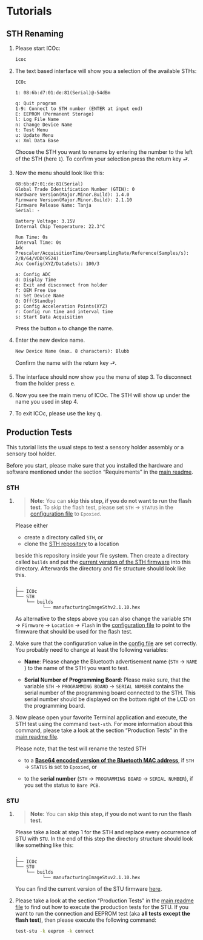 # Tutorials

## STH Renaming

1. Please start ICOc:

   ```sh
   icoc
   ```

2. The text based interface will show you a selection of the available STHs:

   ```
   ICOc

   1: 08:6b:d7:01:de:81(Serial)@-54dBm

   q: Quit program
   1-9: Connect to STH number (ENTER at input end)
   E: EEPROM (Permanent Storage)
   l: Log File Name
   n: Change Device Name
   t: Test Menu
   u: Update Menu
   x: Xml Data Base
   ```

   Choose the STH you want to rename by entering the number to the left of the STH (here `1`). To confirm your selection press the return key <kbd>⮐</kbd>.

3. Now the menu should look like this:

   ```
   08:6b:d7:01:de:81(Serial)
   Global Trade Identification Number (GTIN): 0
   Hardware Version(Major.Minor.Build): 1.4.0
   Firmware Version(Major.Minor.Build): 2.1.10
   Firmware Release Name: Tanja
   Serial: -

   Battery Voltage: 3.15V
   Internal Chip Temperature: 22.3°C

   Run Time: 0s
   Interval Time: 0s
   Adc Prescaler/AcquisitionTime/OversamplingRate/Reference(Samples/s): 2/8/64/VDD(9524)
   Acc Config(XYZ/DataSets): 100/3

   a: Config ADC
   d: Display Time
   e: Exit and disconnect from holder
   f: OEM Free Use
   n: Set Device Name
   O: Off(Standby)
   p: Config Acceleration Points(XYZ)
   r: Config run time and interval time
   s: Start Data Acquisition
   ```

   Press the button `n` to change the name.

4. Enter the new device name.

   ```
   New Device Name (max. 8 characters): Blubb
   ```

   Confirm the name with the return key <kbd>⮐</kbd>.

5. The interface should now show you the menu of step 3. To disconnect from the holder press <kbd>e</kbd>.

6. Now you see the main menu of ICOc. The STH will show up under the name you used in step 4.

7. To exit ICOc, please use the key <kbd>q</kbd>.

## Production Tests

This tutorial lists the usual steps to test a sensory holder assembly or a sensory tool holder.

Before you start, please make sure that you installed the hardware and software mentioned under the section “Requirements” in the [main readme](../ReadMe.md).

### STH

1. > **Note:** You can **skip this step, if you do not want to run the flash test**. To skip the flash test, please set `STH` → `STATUS` in the [configuration file][config] to `Epoxied`.

   Please either

   - create a directory called `STH`, or
   - clone the [STH repository](https://github.com/mytoolit/STH) to a location

   beside this repository inside your file system. Then create a directory called `builds` and put the [current version of the STH firmware](https://github.com/MyTooliT/STH/releases/download/2.1.10/manufacturingImageSthv2.1.10.hex) into this directory. Afterwards the directory and file structure should look like this.

   ```
   .
   ├── ICOc
   └── STH
       └── builds
             └── manufacturingImageSthv2.1.10.hex
   ```

   As alternative to the steps above you can also change the variable `STH` → `Firmware` → `Location` → `Flash` in the [configuration file][config] to point to the firmware that should be used for the flash test.

2. Make sure that the configuration value in the [config file][config] are set correctly. You probably need to change at least the following variables:

   - **Name**: Please change the Bluetooth advertisement name (`STH` → `NAME` ) to the name of the STH you want to test.

   - **Serial Number of Programming Board**: Please make sure, that the variable `STH` → `PROGRAMMING BOARD` → `SERIAL NUMBER` contains the serial number of the programming board connected to the STH. This serial number should be displayed on the bottom right of the LCD on the programming board.

3. Now please open your favorite Terminal application and execute, the STH test using the command `test-sth`. For more information about this command, please take a look at the section “Production Tests” in the [main readme file](../../ReadMe.md).

   Please note, that the test will rename the tested STH

   - to a [**Base64 encoded version of the Bluetooth MAC address**](https://github.com/MyTooliT/ICOc/issues/1), if `STH` → `STATUS` is set to `Epoxied`, or

   - to the **serial number** (`STH` → `PROGRAMMING BOARD` → `SERIAL NUMBER`), if you set the status to `Bare PCB`.

[config]: ../../mytoolit/config/config.yaml

### STU

1. > **Note:** You can **skip this step, if you do not want to run the flash test**.

   Please take a look at step 1 for the STH and replace every occurrence of STU with `STU`. In the end of this step the directory structure should look like something like this:

   ```
   .
   ├── ICOc
   └── STU
       └── builds
             └── manufacturingImageStuv2.1.10.hex
   ```

   You can find the current version of the STU firmware [here](https://github.com/MyTooliT/STU/releases).

2. Please take a look at the section “Production Tests” in the [main readme file](../../ReadMe.md) to find out how to execute the production tests for the STU. If you want to run the connection and EEPROM test (aka **all tests except the flash test**), then please execute the following command:

   ```sh
   test-stu -k eeprom -k connect
   ```

